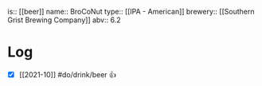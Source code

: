 is:: [[beer]]
name:: BroCoNut
type:: [[IPA - American]]
brewery:: [[Southern Grist Brewing Company]]
abv:: 6.2

# Log
- [x] [[2021-10]] #do/drink/beer 👍

